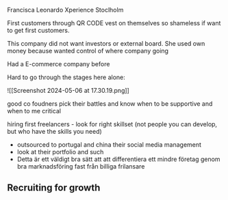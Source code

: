 
Francisca Leonardo
Xperience Stoclholm

First customers through QR CODE vest on themselves so shameless if want to get first customers.

This company did not want investors or external board. She used own money because wanted control of where company going

Had a E-commerce company before

Hard to go through the stages here alone:

![[Screenshot 2024-05-06 at 17.30.19.png]]


good co foudners pick their battles and know when to be supportive and when to me critical

hiring first freelancers - look for right skillset (not people you can develop, but who have the skills you need)
- outsourced to portugal and china their social media management
- look at their portfolio and such
- Detta är ett väldigt bra sätt att att differentiera ett mindre företag genom bra marknadsföring fast från billiga frilansare

Recruiting for growth
- 